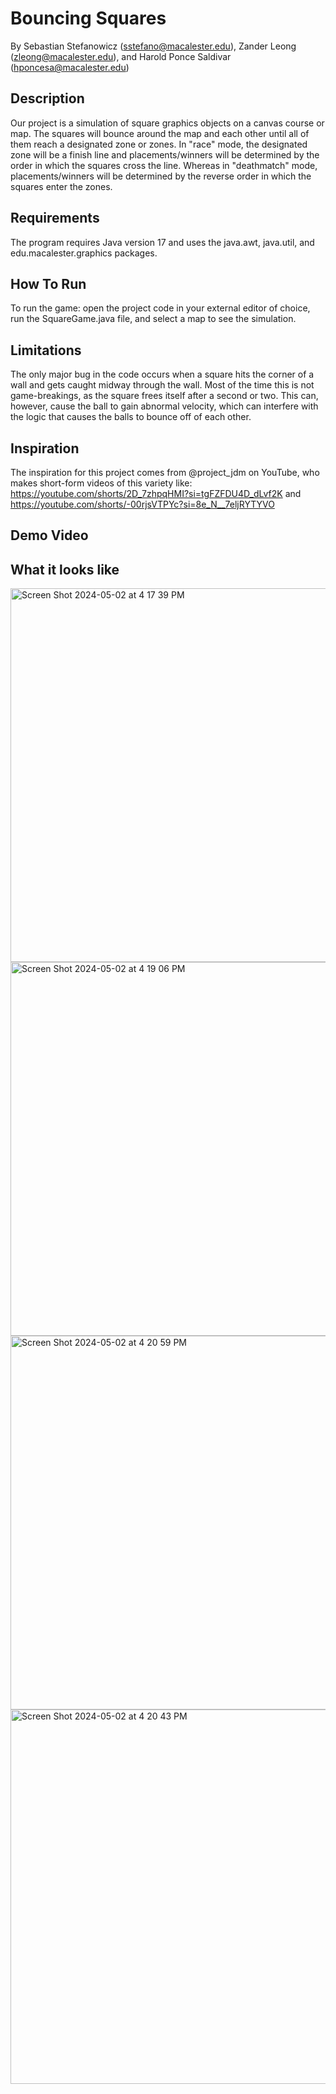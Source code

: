 # Bouncing Squares
By Sebastian Stefanowicz (sstefano@macalester.edu), Zander Leong (zleong@macalester.edu), and Harold Ponce Saldivar (hponcesa@macalester.edu)

## Description
Our project is a simulation of square graphics objects on a canvas course or map. The squares will bounce around the map and each other until all of them reach a designated zone or zones. In "race" mode, the designated zone will be a 
finish line and placements/winners will be determined by the order in which the squares cross the line. Whereas in 
"deathmatch" mode, placements/winners will be determined by the reverse order in which the squares enter the zones. 

## Requirements
The program requires Java version 17 and uses the java.awt, java.util, and edu.macalester.graphics packages.

## How To Run
To run the game: open the project code in your external editor of choice, run the SquareGame.java file, and select a map to see the simulation.

## Limitations
The only major bug in the code occurs when a square hits the corner of a wall and gets caught midway through the wall. Most of the time this is not game-breakings, as the square frees itself after a second or two. This can, however, cause the ball to gain abnormal velocity, which can interfere with the logic that causes the balls to bounce off of each other.

## Inspiration
The inspiration for this project comes from @project_jdm on YouTube, who makes short-form videos of this variety like: https://youtube.com/shorts/2D_7zhpqHMI?si=tgFZFDU4D_dLvf2K and https://youtube.com/shorts/-00rjsVTPYc?si=8e_N__7eljRYTYVO

## Demo Video


## What it looks like

<img width="598" alt="Screen Shot 2024-05-02 at 4 17 39 PM" src="https://github.com/mac-comp127-s24-alhashim/project-02_harold_sebastian_project/assets/156940876/99cbe49d-ae8b-4367-92e5-4706af7ac4e4">

<img width="598" alt="Screen Shot 2024-05-02 at 4 19 06 PM" src="https://github.com/mac-comp127-s24-alhashim/project-02_harold_sebastian_project/assets/156940876/d6794390-2e09-49b0-b580-d416e7d72370">

<img width="598" alt="Screen Shot 2024-05-02 at 4 20 59 PM" src="https://github.com/mac-comp127-s24-alhashim/project-02_harold_sebastian_project/assets/156940876/042a9b4c-e4ee-4674-969f-9a6461cfd492">

<img width="599" alt="Screen Shot 2024-05-02 at 4 20 43 PM" src="https://github.com/mac-comp127-s24-alhashim/project-02_harold_sebastian_project/assets/156940876/06eb3466-b1a1-4a9d-a5e0-ea2c777c0ba8">
